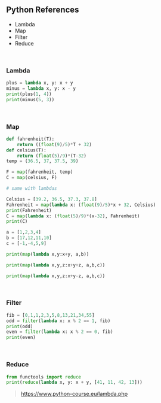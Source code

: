 ## Python References

* Lambda
* Map
* Filter
* Reduce

&nbsp;
&nbsp;
&nbsp;

### Lambda

```python
plus = lambda x, y: x + y
minus = lambda x, y: x - y
print(plus(1, 4))
print(minus(5, 3))
```

&nbsp;

### Map

```python
def fahrenheit(T):
    return ((float(9)/5)*T + 32)
def celsius(T):
    return (float(5)/9)*(T-32)
temp = (36.5, 37, 37.5, 39)

F = map(fahrenheit, temp)
C = map(celsius, F)

# same with lambdas

Celsius = [39.2, 36.5, 37.3, 37.8]
Fahrenheit = map(lambda x: (float(9)/5)*x + 32, Celsius)
print(Fahrenheit)
C = map(lambda x: (float(5)/9)*(x-32), Fahrenheit)
print(C)
```
```python
a = [1,2,3,4]
b = [17,12,11,10]
c = [-1,-4,5,9]

print(map(lambda x,y:x+y, a,b))

print(map(lambda x,y,z:x+y+z, a,b,c))

print(map(lambda x,y,z:x+y-z, a,b,c))
```

&nbsp;

### Filter

```python
fib = [0,1,1,2,3,5,8,13,21,34,55]
odd = filter(lambda x: x % 2 == 1, fib)
print(odd)
even = filter(lambda x: x % 2 == 0, fib)
print(even)
```

&nbsp;

### Reduce

```python
from functools import reduce
print(reduce(lambda x, y: x + y, [41, 11, 42, 13]))
```

> https://www.python-course.eu/lambda.php
